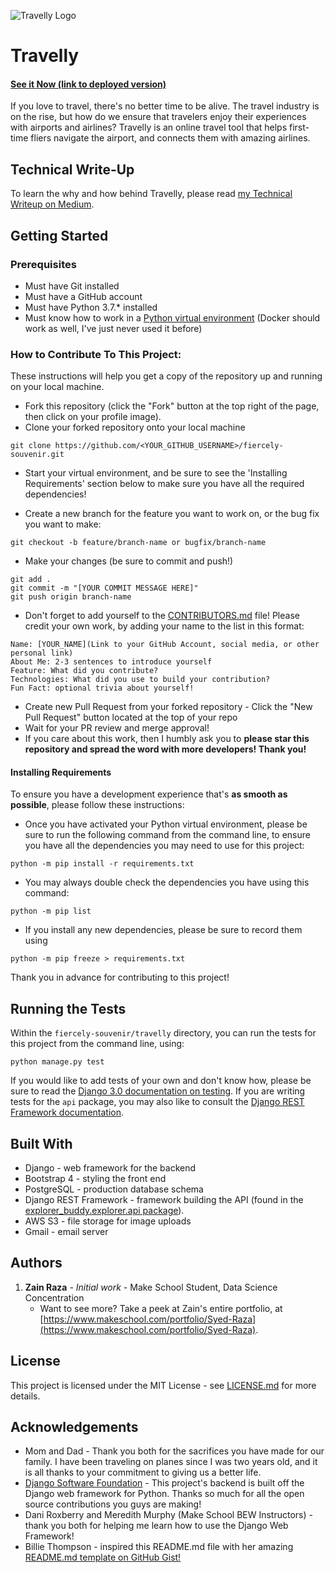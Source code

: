 ![Travelly Logo](https://travelly-files.s3.us-west-1.amazonaws.com/images/Screen%20Shot%202020-01-06%20at%209.21.14%20AM.png?response-content-disposition=inline&X-Amz-Security-Token=IQoJb3JpZ2luX2VjEGMaCXVzLXdlc3QtMSJIMEYCIQC2oRvUO1sJsD%2ByvU78xhB1qiWz%2FUrmDxELhwcV4K%2Fz0AIhAJSoVgD0hVSD50O8VfhB9PTEK%2B3WS9r1ZAfIJik2NKzIKpYCCNz%2F%2F%2F%2F%2F%2F%2F%2F%2F%2FwEQABoMMDExODA1MTE5MTMwIgxLIgCeBsI0LPZ9Tngq6gHOO8glFo9IaFtaOd6IXKO72SSeGcxFmj3RK5fQRWInwHzwf7WihcNfXmyq8bI%2FuGE%2FzyD%2Bs0tBKY6fmcIQYK4AGMEsyQULCU2sTSgsFVFY2AatXXhswICSNzmF5DDdXJFwumTYx5iTLjbefpCgHS9HBlJajh2ZxM6Cr4YL7IC0mZl9YyJao3hOTYBYUpav5nOuTddyfIYsNXeIGSmq48kTohKvOiRmt%2F0OsMxw1qSh18SWl4eidwx4L%2BwvNgFbHajW0zvng52CTETQShOUBU6rfKGF4AU5BFPK%2BH9JPVlfxQw8BS7LruLJd2Uw4%2Brd8AU6gQM8Fj2%2BJkumPkGaMpGMYSR29hubEjdzXK7MKxme%2BFi%2B03WSIgaiq629juRBIrMwKp0TuN5d7pcqSct92OrigIJXy154l62PhQR5TLC9UCd1PTN8iUcBkXwLY1XeBRsyknCCsxm%2FnJdWH1mWHd5lWkvx7VU0jJhW3xCRmZQFi9qL02CJdJvvJNh7wo1WvNzxnVWVRafAwba13qOwzYjwVOHZS6ByllVQmNYvnrAIq%2BvsCVa2t8NEtJWy%2Bi1nttoVv3LhzN55rw39mG1sjKDavGgee0MNYN7E65OdgNBEKSNyA28MgxF4W8BNvV%2FBkRH%2BQq%2BudHa%2BsxwRPZ06Ke4CmR8zGNEZjfJgybXyc9DrIQJs7LdfOepOy%2Bi%2BfHQHh1fOoEZSvVjBUDXUzlqyHPG7uXMeUhcCpeVH1XIzfA3O3YwtKY4SwsXeSAd3z7G4rPk4TsluSNdiV1sX6xGwCYGPOqY6FxJpDSFbh%2FMa78WvwSvQohVLyoKgzwCsOs91qTe83e6p&X-Amz-Algorithm=AWS4-HMAC-SHA256&X-Amz-Date=20200109T184838Z&X-Amz-SignedHeaders=host&X-Amz-Expires=300&X-Amz-Credential=ASIAQFP5D2KNLNALNHPP%2F20200109%2Fus-west-1%2Fs3%2Faws4_request&X-Amz-Signature=1e081c64aa88ec8718ffd3295f39f5862f24be30752205b118a4c3cbf9442692)

# Travelly
#### [See it Now (link to deployed version)](https://travelly-zr.herokuapp.com)
If you love to travel, there's no better time to be alive. The travel industry is on the rise, but how do we ensure that travelers enjoy their experiences with airports and airlines?
Travelly is an online travel tool that helps first-time fliers navigate the airport, and connects them with amazing airlines.

## Technical Write-Up
To learn the why and how behind Travelly, please read [my Technical Writeup on Medium](https://medium.com/@zain_raza/break-through-airport-confusion-lost-at-the-airport-part-2-d4867452c9c2).

## Getting Started
### Prerequisites
- Must have Git installed
- Must have a GitHub account
- Must have Python 3.7.* installed
- Must know how to work in a [Python virtual environment](https://realpython.com/python-virtual-environments-a-primer/)
(Docker should work as well, I've just never used it before)

### How to Contribute To This Project:
These instructions will help you get a copy of the repository up and running on your local machine.
- Fork this repository (click the "Fork" button at the top right of the page, then click on your profile image).
- Clone your forked repository onto your local machine
```
git clone https://github.com/<YOUR_GITHUB_USERNAME>/fiercely-souvenir.git
```
- Start your virtual environment, and be sure to see the 'Installing Requirements' section below to make sure you have all the required dependencies!

- Create a new branch for the feature you want to work on, or the bug fix you want to make:
```
git checkout -b feature/branch-name or bugfix/branch-name
```
- Make your changes (be sure to commit and push!)
```
git add .
git commit -m "[YOUR COMMIT MESSAGE HERE]"
git push origin branch-name
```
- Don't forget to add yourself to the [CONTRIBUTORS.md](CONTRIBUTORS.md) file!
Please credit your own work, by adding your name to the list in this format:
```
Name: [YOUR_NAME](Link to your GitHub Account, social media, or other personal link)
About Me: 2-3 sentences to introduce yourself
Feature: What did you contribute?
Technologies: What did you use to build your contribution?
Fun Fact: optional trivia about yourself!
```
- Create new Pull Request from your forked repository - Click the "New Pull Request" button located at the top of your repo
- Wait for your PR review and merge approval!
- If you care about this work, then I humbly ask you to **please star this repository and spread the word with more developers! Thank you!**

#### Installing Requirements
To ensure you have a development experience that's **as smooth as possible**, please follow these instructions:

- Once you have activated your Python virtual environment, please be sure to run the following command from the command line, to ensure you have all the dependencies
you may need to use for this project:
```
python -m pip install -r requirements.txt
```
- You may always double check the dependencies you have using this command:
```
python -m pip list
```
- If you install any new dependencies, please be sure to record them using
```
python -m pip freeze > requirements.txt
```
Thank you in advance for contributing to this project!

## Running the Tests
Within the `fiercely-souvenir/travelly` directory, you can run the tests for this project from the command line, using:
```
python manage.py test
```
If you would like to add tests of your own and don't know how, please be sure to read the [Django 3.0 documentation on testing](https://docs.djangoproject.com/en/2.2/topics/testing/overview/#).
If you are writing tests for the `api` package, you may also like to consult the [Django REST Framework documentation](https://www.django-rest-framework.org/api-guide/testing/).

## Built With
- Django - web framework for the backend
- Bootstrap 4 - styling the front end
- PostgreSQL - production database schema
- Django REST Framework - framework building the API (found in the [explorer_buddy.explorer.api package](/explorer_buddy/explorer/api/)).
- AWS S3 - file storage for image uploads
- Gmail - email server

## Authors
1. **Zain Raza** - *Initial work* - Make School Student, Data Science Concentration
    * Want to see more? Take a peek at Zain's entire portfolio, at [https://www.makeschool.com/portfolio/Syed-Raza](https://www.makeschool.com/portfolio/Syed-Raza).


## License
This project is licensed under the MIT License - see [LICENSE.md](LICENSE.md) for more details.

## Acknowledgements
- Mom and Dad - Thank you both for the sacrifices you have made for our family. I have been traveling on planes
since I was two years old, and it is all thanks to your commitment to giving us a better life.
- [Django Software Foundation](https://www.djangoproject.com/) - This project's backend is built off the Django web framework for Python.
Thanks so much for all the open source contributions you guys are making!
- Dani Roxberry and Meredith Murphy (Make School BEW Instructors) - thank you both for helping me learn how to use the Django Web Framework!
- Billie Thompson - inspired this README.md file with her amazing [README.md template on GitHub Gist!](https://gist.github.com/PurpleBooth/109311bb0361f32d87a2)
